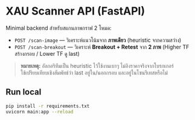# XAU Scanner API (FastAPI)

Minimal backend สำหรับสแกนภาพกราฟ 2 โหมด:
- `POST /scan-image` — วิเคราะห์แนวโน้มจาก **ภาพเดียว** (heuristic จากความสว่าง)
- `POST /scan-breakout` — วิเคราะห์ **Breakout + Retest** จาก **2 ภาพ** (Higher TF สร้างกรอบ / Lower TF ดู last)

> **หมายเหตุ:** อัลกอริทึมเป็น heuristic ไว้ใช้งานเบาๆ ไม่อิงราคาจริงจากโบรกเกอร์  
> ใช้เปรียบเทียบเชิงสัมพัทธ์ว่า last อยู่ใน/นอกกรอบ และอยู่ในโซนรีเทสหรือไม่

## Run local
```bash
pip install -r requirements.txt
uvicorn main:app --reload

